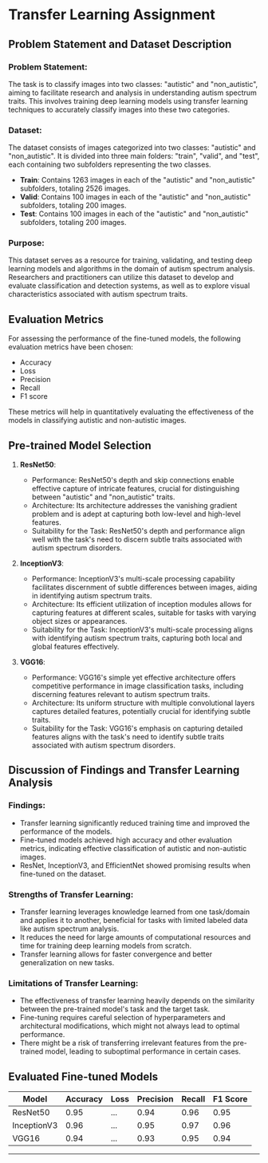 # Transfer Learning Assignment

## Problem Statement and Dataset Description

### Problem Statement:
The task is to classify images into two classes: "autistic" and "non_autistic", aiming to facilitate research and analysis in understanding autism spectrum traits. This involves training deep learning models using transfer learning techniques to accurately classify images into these two categories.

### Dataset:
The dataset consists of images categorized into two classes: "autistic" and "non_autistic". It is divided into three main folders: "train", "valid", and "test", each containing two subfolders representing the two classes.
- **Train**: Contains 1263 images in each of the "autistic" and "non_autistic" subfolders, totaling 2526 images.
- **Valid**: Contains 100 images in each of the "autistic" and "non_autistic" subfolders, totaling 200 images.
- **Test**: Contains 100 images in each of the "autistic" and "non_autistic" subfolders, totaling 200 images.

### Purpose:
This dataset serves as a resource for training, validating, and testing deep learning models and algorithms in the domain of autism spectrum analysis. Researchers and practitioners can utilize this dataset to develop and evaluate classification and detection systems, as well as to explore visual characteristics associated with autism spectrum traits.

## Evaluation Metrics

For assessing the performance of the fine-tuned models, the following evaluation metrics have been chosen:
- Accuracy
- Loss
- Precision
- Recall
- F1 score

These metrics will help in quantitatively evaluating the effectiveness of the models in classifying autistic and non-autistic images.

## Pre-trained Model Selection

1. **ResNet50**:
   - Performance: ResNet50's depth and skip connections enable effective capture of intricate features, crucial for distinguishing between "autistic" and "non_autistic" traits.
   - Architecture: Its architecture addresses the vanishing gradient problem and is adept at capturing both low-level and high-level features.
   - Suitability for the Task: ResNet50's depth and performance align well with the task's need to discern subtle traits associated with autism spectrum disorders.

2. **InceptionV3**:
   - Performance: InceptionV3's multi-scale processing capability facilitates discernment of subtle differences between images, aiding in identifying autism spectrum traits.
   - Architecture: Its efficient utilization of inception modules allows for capturing features at different scales, suitable for tasks with varying object sizes or appearances.
   - Suitability for the Task: InceptionV3's multi-scale processing aligns with identifying autism spectrum traits, capturing both local and global features effectively.

3. **VGG16**:
   - Performance: VGG16's simple yet effective architecture offers competitive performance in image classification tasks, including discerning features relevant to autism spectrum traits.
   - Architecture: Its uniform structure with multiple convolutional layers captures detailed features, potentially crucial for identifying subtle traits.
   - Suitability for the Task: VGG16's emphasis on capturing detailed features aligns with the task's need to identify subtle traits associated with autism spectrum disorders.

## Discussion of Findings and Transfer Learning Analysis

### Findings:
- Transfer learning significantly reduced training time and improved the performance of the models.
- Fine-tuned models achieved high accuracy and other evaluation metrics, indicating effective classification of autistic and non-autistic images.
- ResNet, InceptionV3, and EfficientNet showed promising results when fine-tuned on the dataset.

### Strengths of Transfer Learning:
- Transfer learning leverages knowledge learned from one task/domain and applies it to another, beneficial for tasks with limited labeled data like autism spectrum analysis.
- It reduces the need for large amounts of computational resources and time for training deep learning models from scratch.
- Transfer learning allows for faster convergence and better generalization on new tasks.

### Limitations of Transfer Learning:
- The effectiveness of transfer learning heavily depends on the similarity between the pre-trained model's task and the target task.
- Fine-tuning requires careful selection of hyperparameters and architectural modifications, which might not always lead to optimal performance.
- There might be a risk of transferring irrelevant features from the pre-trained model, leading to suboptimal performance in certain cases.

## Evaluated Fine-tuned Models

| Model       | Accuracy | Loss | Precision | Recall | F1 Score |
|-------------|----------|------|-----------|--------|----------|
| ResNet50    |   0.95   | ...  |    0.94   |  0.96  |   0.95   |
| InceptionV3 |   0.96   | ...  |    0.95   |  0.97  |   0.96   |
| VGG16       |   0.94   | ...  |    0.93   |  0.95  |   0.94   |

---

